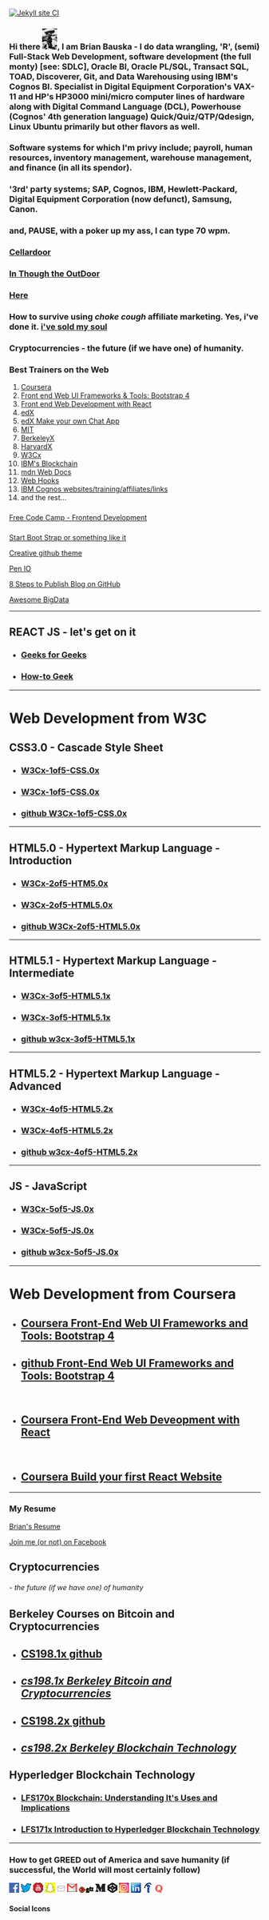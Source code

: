 ###  
[![Jekyll site CI](https://github.com/bbauska/cellardoor/actions/workflows/jekyll.yml/badge.svg)](https://github.com/bbauska/cellardoor/actions/workflows/jekyll.yml)

<!---
### Hi there 👋
--->
<!---
**bbauska/bbauska** is a ✨ _special_ ✨ repository because its `README.md` (this file) appears on your GitHub profile.
Here are some ideas to get you started:
- 🔭 I’m currently working on ...ufo/atom bomb = ufo.bauska.site
- 🌱 I’m currently learning ...how to be a better person, grandfather, father
- 👯 I’m looking to collaborate on ...deliveries
- 🤔 I’m looking for help with ...which front-end web turn-key apps are best
- 💬 Ask me about ...nada
- 📫 How to reach me: ...brianbauska@gmail.com
- 😄 Pronouns: ...Gleeful, possessive (my,our,yours,his,hers)
- ⚡ Fun fact: ...Over 2,000 atomic bombs were 'tested' Worldwide since 1944.  Not fun, but still a fact.
-->
### Hi there <img src="https://github.com/bbauska/ufo/blob/main/images/60th%20Anniversary%20Of%20The%20Atomic%20Bomb%20Of%20Nagasaki.jpg?raw=true" width="30px">, I am Brian Bauska - I do data wrangling, 'R', (semi) Full-Stack Web Development, software development (the full monty) [see: SDLC], Oracle BI, Oracle PL/SQL, Transact SQL, TOAD, Discoverer, Git, and Data Warehousing using IBM's Cognos BI.  Specialist in Digital Equipment Corporation's VAX-11 and HP's HP3000 mini/micro computer lines of hardware along with Digital Command Language (DCL), Powerhouse (Cognos' 4th generation language) Quick/Quiz/QTP/Qdesign, Linux Ubuntu primarily but other flavors as well.
### Software systems for which I'm privy include; payroll, human resources, inventory management, warehouse management, and finance (in all its spendor).
### '3rd' party systems; SAP, Cognos, IBM, Hewlett-Packard, Digital Equipment Corporation (now defunct), Samsung, Canon.
### and, PAUSE, with a poker up my ass, I can type 70 wpm.

### [Cellardoor](https://github.com/bbauska/cellardoor)

### [In Though the OutDoor](https://github.com/bbauska/inthroughtheoutdoor)

### [Here](https://github.com/bbauska/bbauska)

### How to survive using *choke* *cough* affiliate marketing.  Yes, i've done it.  [i've sold my soul](https://onehourprofessor.com/how-to-make-money-on-audible/)

### Cryptocurrencies - the future (if we have one) of humanity.

### Best Trainers on the Web
1. [Coursera](https://www.coursera.org/)
2. [Front end Web UI Frameworks & Tools: Bootstrap 4](Coursera-web.bauska.net)
2. [Front end Web Development with React](https://www.coursera.org/learn/front-end-react)
3. [edX](https://www.edx.org/)
4. [edX Make your own Chat App](https://learning.edx.org/course/course-v1:TUMx+MYOAx+2T2022/home)
5. [MIT](https://ocw.mit.edu/courses/6-096-introduction-to-c-january-iap-2011/)
6. [BerkeleyX](https://rtl.berkeley.edu/services-programs/berkeleyx-edx)
7. [HarvardX](https://www.edx.org/course/introduction-computer-science-harvardx-cs50x?utm_source=renad_abdulrahman_saleh_almuha&utm_medium=affiliate_partner)
8. [W3Cx](https://www.edx.org/school/w3cx)
9. [IBM's Blockchain](https://learning.edx.org/course/course-v1:IBM+IBMBCC001+1T2022/home)
10. [mdn Web Docs](https://developer.mozilla.org/en-US/docs/Learn/Front-end_web_developer)
11. [Web Hooks](https://requestbin.com/blog/working-with-webhooks/)
12. [IBM Cognos websites/training/affiliates/links](https://techvidyaa.com/cognos-training/)
13. and the rest...

###
[Free Code Camp - Frontend Development](https://github.com/freeCodeCamp/freeCodeCamp)

###
[Start Boot Strap or something like it](https://github.com/startbootstrap/startbootstrap-creative)

[Creative github theme](https://startbootstrap.com/theme/creative)

[Pen IO](https://codepen.io/fossheim/pen/PoqKoLY)

[8 Steps to Publish Blog on GitHub](https://medium.com/tunapanda-institute/8-steps-to-publish-your-portfolio-on-github-9d6e6e3d2e84)

[Awesome BigData](https://github.com/bbauska/awesome-bigdata/blob/main/README.md)

<hr/>

<h2>REACT JS - let's get on it</h2>

  - ### [Geeks for Geeks](https://github.com/bbauska/G4G-REACT)
  - ### [How-to Geek](https://github.com/bbauska/inthroughtheoutdoor)

<hr>

<h1>Web Development from W3C</h1>

## CSS3.0 - Cascade Style Sheet
  - ### <a href="https://w3cx-1of5.bauska.org">W3Cx-1of5-CSS.0x</a>
  - ### <a href="https://bbauska.github.io/w3cx-1of5-css.0x/">W3Cx-1of5-CSS.0x</a>

  - ### <a href="https://github.com/bbauska/W3Cx-1of5-css.0x">github W3Cx-1of5-CSS.0x</a>

<hr>

## HTML5.0 - Hypertext Markup Language - Introduction
  - ### <a href="https://w3Cx-2of5.bauska.org/">W3Cx-2of5-HTM5.0x</a>
  - ### <a href="https://bbauska.github.io/w3Cx-2of5-html5.0x/">W3Cx-2of5-HTML5.0x</a>
  - ### <a href="https://github.com/bbauska/W3Cx-2of5-HTML5.0x">github W3Cx-2of5-HTML5.0x</a>

<hr>

## HTML5.1 - Hypertext Markup Language - Intermediate

  - ### [W3Cx-3of5-HTML5.1x](https://w3Cx-3of5.bauska.org/)

  - ### <a href="https://bbauska.github.io/w3cx-3of5-html5.1x/">W3Cx-3of5-HTML5.1x</a>

  - ### <a href="https://github.com/bbauska/W3Cx-3of5-HTML5.1x">github w3cx-3of5-HTML5.1x</a>

<hr>

## HTML5.2 - Hypertext Markup Language - Advanced

  - ### [W3Cx-4of5-HTML5.2x](https://w3cx-4of5.bauska.org/)

  - ### <a href="https://bbauska.github.io/w3cx-4of5-html5.2x/">W3Cx-4of5-HTML5.2x</a>

  - ### <a href="https://github.com/bbauska/W3Cx-4of5-HTML5.2x">github w3cx-4of5-HTML5.2x</a>

<hr>

## JS - JavaScript

  - ### <a href="https://w3cx-5of5.bauska.org/">W3Cx-5of5-JS.0x</a>

  - ### <a href="https://bbauska.github.io/w3cx-5of5-js.0x/">W3Cx-5of5-JS.0x</a>

  - ### <a href="https://github.com/bbauska/W3Cx-5of5-JS.0x">github w3cx-5of5-JS.0x</a>

<hr>

<h1>Web Development from Coursera</h1>

  - ## <a href="https://www.coursera.org/learn/bootstrap-4/lecture/L3Q8S/exercise-video-basics-of-node-js-and-npm">Coursera Front-End Web UI Frameworks and Tools: Bootstrap 4</a>

  - ## <a href="https://github.com/bbauska/front-end-web-ui">github Front-End Web UI Frameworks and Tools: Bootstrap 4</a>
<br/>

  - ## <a href="https://www.coursera.org/learn/front-end-react/home/info">Coursera Front-End Web Deveopment with React</a>
<br/>

  - ## <a href="https://www.coursera.org/learn/build-first-react-website/home/week/1">Coursera Build your first React Website</a>

<hr>

<h3>My Resume</h3>

<a href="https://brians-resume.bauska.net/">Brian's Resume</a>

<a href="https://www.facebook.com/brian.bauska/ target='_blank'">Join me (or not) on Facebook</a>

<h2>Cryptocurrencies</h2><h6> - the future (if we have one) of humanity</h6>

<h2>Berkeley Courses on Bitcoin and Cryptocurrencies</h2>

  - ## [CS198.1x github](https://github.com/bbauska/CS198.1x/)

  - ## *<a href="https://cs1981x.bbauska.net">cs198.1x Berkeley Bitcoin and Cryptocurrencies</a>*

  - ## [CS198.2x github](https://github.com/bbauska/CS198.2x/)

  - ## *<a href="https://cs1982x.bbauska.net">cs198.2x Berkeley Blockchain Technology</a>*

<h2>Hyperledger Blockchain Technology</h2>

  - ### [LFS170x Blockchain: Understanding It's Uses and Implications](https://lfs170x.bauska.org)

  - ### [LFS171x Introduction to Hyperledger Blockchain Technology](https://lfs171x.bauska.org)

<hr>

### How to get GREED out of America and save humanity (if successful, the World will most certainly follow)

<!-- display the social media buttons in your README -->

[![alt text][1.1]][1]
[![alt text][2.1]][2]
[![alt text][3.1]][3]
[![alt text][4.1]][4]
[![alt text][5.1]][5]
[![alt text][6.1]][6]
[![alt text][7.1]][7]
[![alt text][8.1]][8]
[![alt text][9.1]][9]
[![alt text][10.1]][10]
[![alt text][11.1]][11]
[![alt text][12.1]][12]
[![alt text][13.1]][13]

<!-- links to social media icons -->

<!-- social icons -->

[1.1]: https://github.com/bbauska/bbauska/blob/main/images/1-fb-blue-white.png?raw=true (facebook icon)
[2.1]: https://github.com/bbauska/bbauska/blob/main/images/2-twitter-bird.png?raw=true (twitter icon)
[3.1]: https://github.com/bbauska/bbauska/blob/main/images/3-youtube-red-white.png?raw=true (youtube icon)
[4.1]: https://github.com/bbauska/bbauska/blob/main/images/4-snapchat-sq-ghost.png?raw=true (snapchat icon)
[5.1]: https://github.com/bbauska/bbauska/blob/main/images/5-email-bw.png?raw=true (e-mail icon)
[6.1]: https://github.com/bbauska/bbauska/blob/main/images/6-gmail.png?raw=true (g-mail icon)
[7.1]: https://github.com/bbauska/bbauska/blob/main/images/7-github.png?raw=true (github icon)
[8.1]: https://github.com/bbauska/bbauska/blob/main/images/8-medium.png?raw=true (medium icon)
[9.1]: https://github.com/bbauska/bbauska/blob/main/images/9-codepen.png?raw=true (codepen icon)
[10.1]: https://github.com/bbauska/bbauska/blob/main/images/10-instagram.png?raw=true (instagram icon)
[11.1]: https://github.com/bbauska/bbauska/blob/main/images/11-linkedin.png?raw=true (linkedin icon)
[12.1]: https://github.com/bbauska/bbauska/blob/main/images/12-indeed.png?raw=true (indeed icon)
[13.1]: https://github.com/bbauska/bbauska/blob/main/images/13-quora.png?raw=true (quora icon)

<!-- links to my social media accounts -->

[1]: http://www.facebook.com/brianbauska
[2]: https://twitter.com/home
[3]: https://www.youtube.com/channel/UCIMwEn98rypH9HcyW6LV4kA
[4]: https://web.snapchat.com/
[5]: http://brian.bauska.org/e-mail
[6]: https://mail.google.com/mail/u/0/?tab=km#inbox
[7]: https://github.com/bbauska/bbauska
[8]: https://medium.com/@brianbauska
[9]: https://codepen.io/BBauska
[10]: https://instagram/BBauska
[11]: https://linkedin.com/BBauska
[12]: https://indeed.com/BBauska
[13]: https://www.quora.com/profile/Brian-Bauska

#### Social Icons 

[1.1]: https://github.com/bbauska/bbauska/blob/main/images/1-fb-blue-white.png?raw=true (facebook icon)
[2.1]: https://github.com/bbauska/bbauska/blob/main/images/2-twitter-bird.png?raw=true (twitter icon)
[3.1]: https://github.com/bbauska/bbauska/blob/main/images/3-youtube-red-white.png?raw=true (youtube icon)
[4.1]: https://github.com/bbauska/bbauska/blob/main/images/4-snapchat-sq-ghost.png?raw=true (snapchat icon)
[5.1]: https://github.com/bbauska/bbauska/blob/main/images/5-email-bw.png?raw=true (e-mail icon)
[6.1]: https://github.com/bbauska/bbauska/blob/main/images/6-gmail.png?raw=true (g-mail icon)
[7.1]: https://github.com/bbauska/bbauska/blob/main/images/7-github.png?raw=true (github icon)
[8.1]: https://github.com/bbauska/bbauska/blob/main/images/8-medium.png?raw=true (medium icon)
[9.1]: https://github.com/bbauska/bbauska/blob/main/images/9-codepen.png?raw=true (codepen icon)
[10:1]: https://github.com/bbauska/bbauska/blob/main/images/10-instagram.png?raw=true (instagram icon)
[11:1]: https://github.com/bbauska/bbauska/blob/main/images/11-linkedin.png?raw=true (linkedin icon)
[12:1]: https://github.com/bbauska/bbauska/blob/main/images/12-indeed.png?raw=true (indeed icon)
[13:1]: https://github.com/bbauska/bbauska/blob/main/images/13-quora.png?raw=true (quora icon)
